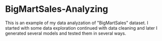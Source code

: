 # BigMartSales-Analyzing
This is an example of my data analyzation of "BigMartSales" dataset. I started with some data exploration continued with data cleaning and later I generated several models and tested them in several ways.
